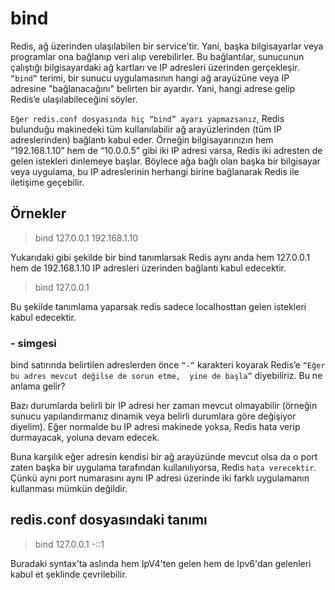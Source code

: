 # bind

Redis, ağ üzerinden ulaşılabilen bir service'tir. Yani, başka bilgisayarlar veya programlar ona bağlanıp veri alıp 
verebilirler. Bu bağlantılar, sunucunun çalıştığı bilgisayardaki ağ kartları ve IP adresleri üzerinden gerçekleşir. 
`“bind”` terimi, bir sunucu uygulamasının hangi ağ arayüzüne veya IP adresine "bağlanacağını" belirten bir ayardır. 
Yani, hangi adrese gelip Redis’e ulaşılabileceğini söyler.

`Eğer redis.conf dosyasında hiç “bind” ayarı yapmazsanız`, Redis bulunduğu makinedeki tüm kullanılabilir ağ 
arayüzlerinden (tüm IP adreslerinden) bağlantı kabul eder. Örneğin bilgisayarınızın hem “192.168.1.10” hem de “10.0.0.5” 
gibi iki IP adresi varsa, Redis iki adresten de gelen istekleri dinlemeye başlar. Böylece ağa bağlı olan başka bir 
bilgisayar veya uygulama, bu IP adreslerinin herhangi birine bağlanarak Redis ile iletişime geçebilir.

## Örnekler

> bind 127.0.0.1 192.168.1.10

Yukarıdaki gibi şekilde bir bind tanımlarsak Redis aynı anda hem 127.0.0.1 hem de 192.168.1.10 IP adresleri üzerinden 
bağlantı kabul edecektir. 

> bind 127.0.0.1

Bu şekilde tanımlama yaparsak redis sadece localhosttan gelen istekleri kabul edecektir.

### - simgesi

bind satırında belirtilen adreslerden önce `“-”` karakteri koyarak Redis’e `“Eğer bu adres mevcut değilse de sorun etme, 
yine de başla”` diyebiliriz. Bu ne anlama gelir?

Bazı durumlarda belirli bir IP adresi her zaman mevcut olmayabilir (örneğin sunucu yapılandırmanız dinamik veya belirli 
durumlara göre değişiyor diyelim). Eğer normalde bu IP adresi makinede yoksa, Redis hata verip durmayacak, yoluna devam edecek.

Buna karşılık eğer adresin kendisi bir ağ arayüzünde mevcut olsa da o port zaten başka bir uygulama tarafından kullanılıyorsa, 
Redis `hata verecektir`. Çünkü aynı port numarasını aynı IP adresi üzerinde iki farklı uygulamanın kullanması mümkün değildir.


## redis.conf dosyasındaki tanımı

> bind 127.0.0.1 -::1

Buradaki syntax'ta aslında hem IpV4'ten gelen hem de Ipv6'dan gelenleri kabul et şeklinde çevrilebilir.

